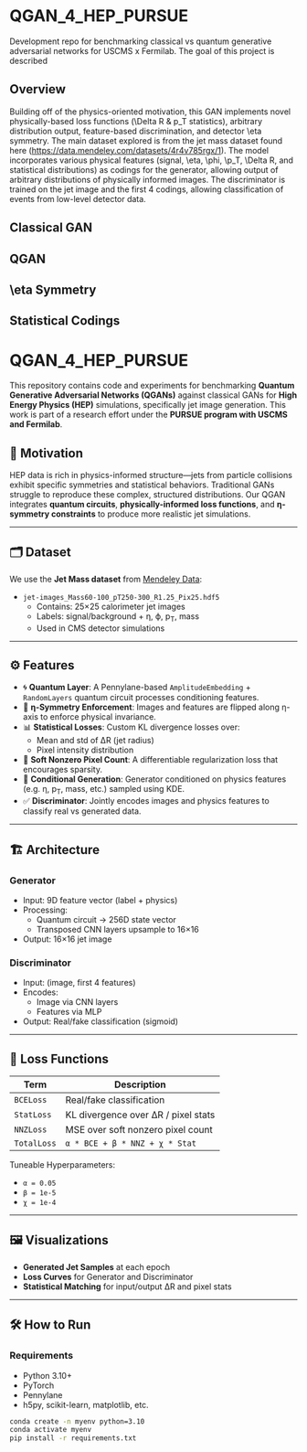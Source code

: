 # QGAN_4_HEP_PURSUE
Development repo for benchmarking classical vs quantum generative adversarial networks for USCMS x Fermilab. The goal of this project is described 

## Overview
Building off of the physics-oriented motivation, this GAN implements novel physically-based loss functions (\Delta R & p_T statistics), arbitrary distribution output, feature-based discrimination, and detector \eta symmetry. The main dataset explored is from the jet mass dataset found here (https://data.mendeley.com/datasets/4r4v785rgx/1). The model incorporates various physical features (signal, \eta, \phi, \p_T, \Delta R, and statistical distributions) as codings for the generator, allowing output of arbitrary distributions of physically informed images. The discriminator is trained on the jet image and the first 4 codings, allowing classification of events from low-level detector data.

## Classical GAN

## QGAN

## \eta Symmetry

## Statistical Codings

## 


# QGAN_4_HEP_PURSUE

This repository contains code and experiments for benchmarking **Quantum Generative Adversarial Networks (QGANs)** against classical GANs for **High Energy Physics (HEP)** simulations, specifically jet image generation. This work is part of a research effort under the **PURSUE program with USCMS and Fermilab**.

## 🧠 Motivation

HEP data is rich in physics-informed structure—jets from particle collisions exhibit specific symmetries and statistical behaviors. Traditional GANs struggle to reproduce these complex, structured distributions. Our QGAN integrates **quantum circuits**, **physically-informed loss functions**, and **η-symmetry constraints** to produce more realistic jet simulations.

---

## 🗂️ Dataset

We use the **Jet Mass dataset** from [Mendeley Data](https://data.mendeley.com/datasets/4r4v785rgx/1):

- `jet-images_Mass60-100_pT250-300_R1.25_Pix25.hdf5`
  - Contains: 25×25 calorimeter jet images
  - Labels: signal/background + η, ϕ, p<sub>T</sub>, mass
  - Used in CMS detector simulations

---

## ⚙️ Features

- 🌀 **Quantum Layer**: A Pennylane-based `AmplitudeEmbedding` + `RandomLayers` quantum circuit processes conditioning features.
- 🔁 **η-Symmetry Enforcement**: Images and features are flipped along η-axis to enforce physical invariance.
- 📊 **Statistical Losses**: Custom KL divergence losses over:
  - Mean and std of ΔR (jet radius)
  - Pixel intensity distribution
- 🔢 **Soft Nonzero Pixel Count**: A differentiable regularization loss that encourages sparsity.
- 🧪 **Conditional Generation**: Generator conditioned on physics features (e.g. η, p<sub>T</sub>, mass, etc.) sampled using KDE.
- ✅ **Discriminator**: Jointly encodes images and physics features to classify real vs generated data.

---

## 🏗️ Architecture

### Generator
- Input: 9D feature vector (label + physics)
- Processing:
  - Quantum circuit → 256D state vector
  - Transposed CNN layers upsample to 16×16
- Output: 16×16 jet image

### Discriminator
- Input: (image, first 4 features)
- Encodes:
  - Image via CNN layers
  - Features via MLP
- Output: Real/fake classification (sigmoid)

---

## 🔬 Loss Functions

| Term | Description |
|------|-------------|
| `BCELoss` | Real/fake classification |
| `StatLoss` | KL divergence over ΔR / pixel stats |
| `NNZLoss` | MSE over soft nonzero pixel count |
| `TotalLoss` | `α * BCE + β * NNZ + χ * Stat` |

Tuneable Hyperparameters:  
- `α = 0.05`  
- `β = 1e-5`  
- `χ = 1e-4`

---

## 🖼️ Visualizations

- **Generated Jet Samples** at each epoch
- **Loss Curves** for Generator and Discriminator
- **Statistical Matching** for input/output ΔR and pixel stats

---

## 🛠️ How to Run

### Requirements
- Python 3.10+
- PyTorch
- Pennylane
- h5py, scikit-learn, matplotlib, etc.

```bash
conda create -n myenv python=3.10
conda activate myenv
pip install -r requirements.txt
